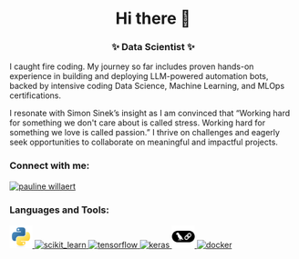 <h1 align="center">Hi there 👋</h1>
<h3 align="center">✨ Data Scientist ✨</h3>

I caught fire coding. My journey so far includes proven hands-on experience in building and deploying LLM-powered automation bots, backed by intensive coding Data Science, Machine Learning, and MLOps certifications. 

I resonate with Simon Sinek’s insight as I am convinced that “Working hard for something we don't care about is called stress. Working hard for something we love is called passion.” I thrive on challenges and eagerly seek opportunities to collaborate on meaningful and impactful projects.

<h3 align="left">Connect with me:</h3>
<p align="left">
<a href="https://www.linkedin.com/in/paulinewillaert/" target="blank"><img align="center" src="https://raw.githubusercontent.com/rahuldkjain/github-profile-readme-generator/master/src/images/icons/Social/linked-in-alt.svg" alt="pauline willaert" height="30" width="40" /></a>
</p>

<h3 align="left">Languages and Tools:</h3>
<p align="left"> 
<a href="https://www.python.org" target="blank" rel="noreferrer"> <img src="https://raw.githubusercontent.com/devicons/devicon/master/icons/python/python-original.svg" alt="python" width="40" height="40"/> </a> 
<a href="https://scikit-learn.org/" target="blank" rel="noreferrer"> <img src="https://upload.wikimedia.org/wikipedia/commons/0/05/Scikit_learn_logo_small.svg" alt="scikit_learn" width="40" height="40"/> </a>
<a href="https://www.tensorflow.org" target="blank" rel="noreferrer"> <img src="https://www.vectorlogo.zone/logos/tensorflow/tensorflow-icon.svg" alt="tensorflow" width="40" height="40"/> </a> 
<a href="https://keras.io" target="blank" rel="noreferrer"> <img src="https://upload.wikimedia.org/wikipedia/commons/c/c9/Keras_Logo.jpg" alt="keras" width="40" height="40"/> </a>
<a href="https://js.langchain.com/docs/introduction/" target="blank" rel="noreferrer"> <img src="https://github.com/simple-icons/simple-icons/blob/master/icons/langchain.svg" alt="langchain" width="40" height="40"/> </a>
<a href="https://www.docker.com/get-started/" target="blank" rel="noreferrer"> <img src="https://upload.wikimedia.org/wikipedia/commons/7/70/Docker_logo.png" alt="docker" width="80" height="40"/> </a>

</p>

